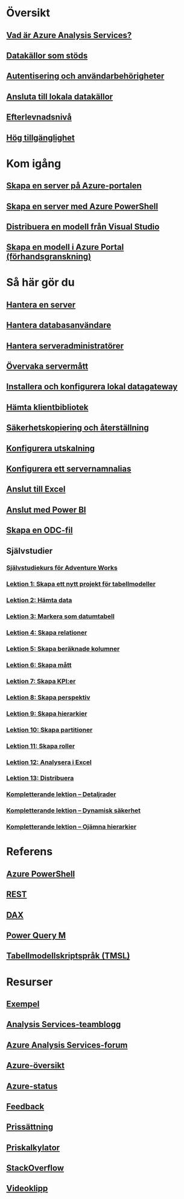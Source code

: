 # Översikt
## [Vad är Azure Analysis Services?](analysis-services-overview.md)
## [Datakällor som stöds](analysis-services-datasource.md)
## [Autentisering och användarbehörigheter](analysis-services-manage-users.md)
## [Ansluta till lokala datakällor](analysis-services-gateway.md)
## [Efterlevnadsnivå](analysis-services-compat-level.md)
## [Hög tillgänglighet](analysis-services-bcdr.md)

# Kom igång
## [Skapa en server på Azure-portalen](analysis-services-create-server.md)
## [Skapa en server med Azure PowerShell](analysis-services-create-powershell.md)
## [Distribuera en modell från Visual Studio](analysis-services-deploy.md)
## [Skapa en modell i Azure Portal (förhandsgranskning)](analysis-services-create-model-portal.md)

# Så här gör du 
## [Hantera en server](analysis-services-manage.md)
## [Hantera databasanvändare](analysis-services-database-users.md)
## [Hantera serveradministratörer](analysis-services-server-admins.md)
## [Övervaka servermått](analysis-services-monitor.md)
## [Installera och konfigurera lokal datagateway](analysis-services-gateway-install.md)
## [Hämta klientbibliotek](analysis-services-data-providers.md)
## [Säkerhetskopiering och återställning](analysis-services-backup.md)
## [Konfigurera utskalning](analysis-services-scale-out.md)
## [Konfigurera ett servernamnalias](analysis-services-server-alias.md)
## [Anslut till Excel](analysis-services-connect-excel.md)
## [Anslut med Power BI](analysis-services-connect-pbi.md)
## [Skapa en ODC-fil](analysis-services-odc.md)
## Självstudier
### [Självstudiekurs för Adventure Works](tutorials/aas-adventure-works-tutorial.md)
### [Lektion 1: Skapa ett nytt projekt för tabellmodeller](tutorials/aas-lesson-1-create-a-new-tabular-model-project.md)
### [Lektion 2: Hämta data](tutorials/aas-lesson-2-get-data.md)
### [Lektion 3: Markera som datumtabell](tutorials/aas-lesson-3-mark-as-date-table.md) 
### [Lektion 4: Skapa relationer](tutorials/aas-lesson-4-create-relationships.md) 
### [Lektion 5: Skapa beräknade kolumner](tutorials/aas-lesson-5-create-calculated-columns.md)
### [Lektion 6: Skapa mått](tutorials/aas-lesson-6-create-measures.md)  
### [Lektion 7: Skapa KPI:er](tutorials/aas-lesson-7-create-key-performance-indicators.md)  
### [Lektion 8: Skapa perspektiv](tutorials/aas-lesson-8-create-perspectives.md) 
### [Lektion 9: Skapa hierarkier](tutorials/aas-lesson-9-create-hierarchies.md) 
### [Lektion 10: Skapa partitioner](tutorials/aas-lesson-10-create-partitions.md) 
### [Lektion 11: Skapa roller](tutorials/aas-lesson-11-create-roles.md)
### [Lektion 12: Analysera i Excel](tutorials/aas-lesson-12-analyze-in-excel.md)
### [Lektion 13: Distribuera](tutorials/aas-lesson-13-deploy.md)
### [Kompletterande lektion – Detaljrader](tutorials/aas-supplemental-lesson-detail-rows.md)
### [Kompletterande lektion – Dynamisk säkerhet](tutorials/aas-supplemental-lesson-dynamic-security.md)
### [Kompletterande lektion – Ojämna hierarkier](tutorials/aas-supplemental-lesson-ragged-hierarchies.md)  

# Referens
## [Azure PowerShell](analysis-services-powershell.md)
## [REST](/rest/api/analysisservices)
## [DAX](https://msdn.microsoft.com/library/gg413422.aspx)
## [Power Query M](https://msdn.microsoft.com/library/mt211003.aspx)
## [Tabellmodellskriptspråk (TMSL)](https://docs.microsoft.com/sql/analysis-services/tabular-model-scripting-language-tmsl-reference)

# Resurser
## [Exempel](analysis-services-samples.md)
## [Analysis Services-teamblogg](https://blogs.msdn.microsoft.com/analysisservices/)
## [Azure Analysis Services-forum](https://social.msdn.microsoft.com/Forums/en-US/home?forum=AzureAnalysisServices)
## [Azure-översikt](https://azure.microsoft.com/roadmap/?category=intelligence-analytics)
## [Azure-status](https://azure.microsoft.com/status/)
## [Feedback](https://feedback.azure.com/forums/556165-azure-analysis-services)
## [Prissättning](https://azure.microsoft.com/pricing/details/analysis-services/)
## [Priskalkylator](https://azure.microsoft.com/pricing/calculator/)
## [StackOverflow](http://stackoverflow.com/questions/tagged/azure-analysis-services)
## [Videoklipp](https://azure.microsoft.com/resources/videos/index/?services=analysis-services&sort=newest)

